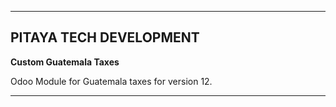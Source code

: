 ---

## PITAYA TECH DEVELOPMENT

**Custom Guatemala Taxes**

Odoo Module for Guatemala taxes for version 12. 




---